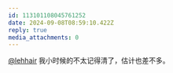 ```yaml
---
id: 113101108045761252
date: 2024-09-08T08:59:10.422Z
reply: true
media_attachments: 0
---
```


[@lehhair](https://misskey.lehhair.net/@lehhair) 我小时候的不太记得清了，估计也差不多。

